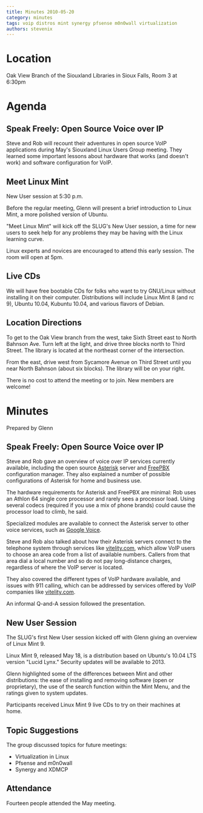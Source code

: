 ```yaml
---
title: Minutes 2010-05-20
category: minutes
tags: voip distros mint synergy pfsense m0n0wall virtualization
authors: stevenix
---
```


Location
========

Oak View Branch of the Siouxland Libraries in Sioux Falls, Room 3 at
6:30pm

Agenda
======

Speak Freely: Open Source Voice over IP
---------------------------------------

Steve and Rob will recount their adventures in open source VoIP
applications during May's Siouxland Linux Users Group meeting. They
learned some important lessons about hardware that works (and doesn't
work) and software configuration for VoIP.

Meet Linux Mint
---------------

New User session at 5:30 p.m.

Before the regular meeting, Glenn will present a brief introduction to
Linux Mint, a more polished version of Ubuntu.

"Meet Linux Mint" will kick off the SLUG's New User session, a time for
new users to seek help for any problems they may be having with the
Linux learning curve.

Linux experts and novices are encouraged to attend this early session.
The room will open at 5pm.

Live CDs
--------

We will have free bootable CDs for folks who want to try GNU/Linux
without installing it on their computer. Distributions will include
Linux Mint 8 (and rc 9), Ubuntu 10.04, Kubuntu 10.04, and various
flavors of Debian.

Location Directions
-------------------

To get to the Oak View branch from the west, take Sixth Street east to
North Bahnson Ave. Turn left at the light, and drive three blocks north
to Third Street. The library is located at the northeast corner of the
intersection.

From the east, drive west from Sycamore Avenue on Third Street until you
near North Bahnson (about six blocks). The library will be on your
right.

There is no cost to attend the meeting or to join. New members are
welcome!

Minutes
=======

Prepared by Glenn

Speak Freely: Open Source Voice over IP
---------------------------------------

Steve and Rob gave an overview of voice over IP services currently
available, including the open source
[Asterisk](http://www.asterisk.org/) server and
[FreePBX](http://www.freepbx.org/) configuration manager. They also
explained a number of possible configurations of Asterisk for home and
business use.

The hardware requirements for Asterisk and FreePBX are minimal: Rob uses
an Athlon 64 single core processor and rarely sees a processor load.
Using several codecs (required if you use a mix of phone brands) could
cause the processor load to climb, he said.

Specialized modules are available to connect the Asterisk server to
other voice services, such as [Google
Voice](https://www.google.com/voice).

Steve and Rob also talked about how their Asterisk servers connect to
the telephone system through services like
[vitelity.com](http://vitelity.com/), which allow VoIP users to choose
an area code from a list of available numbers. Callers from that area
dial a local number and so do not pay long-distance charges, regardless
of where the VoIP server is located.

They also covered the different types of VoIP hardware available, and
issues with 911 calling, which can be addressed by services offered by
VoIP companies like [vitelity.com](http://vitelity.com/).

An informal Q-and-A session followed the presentation.

New User Session
----------------

The SLUG's first New User session kicked off with Glenn giving an
overview of Linux Mint 9.

Linux Mint 9, released May 18, is a distribution based on Ubuntu's 10.04
LTS version "Lucid Lynx." Security updates will be available to 2013.

Glenn highlighted some of the differences between Mint and other
distributions: the ease of installing and removing software (open or
proprietary), the use of the search function within the Mint Menu, and
the ratings given to system updates.

Participants received Linux Mint 9 live CDs to try on their machines at
home.

Topic Suggestions
-----------------

The group discussed topics for future meetings:

-   Virtualization in Linux
-   Pfsense and m0n0wall
-   Synergy and XDMCP

Attendance
----------

Fourteen people attended the May meeting.
